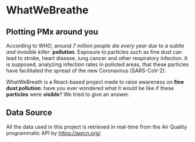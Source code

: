 # WhatWeBreathe

## Plotting PMx around you

According to WHO, around *7 million people die every year due to a
          subtle and invisible killer*: **pollution**. Exposure to particles such as
          fine dust can lead to stroke, heart disease, lung cancer and other
          respiratory infection. It is supposed, analyzing infection rates in
          polluted areas, that these particles have facilitated the spread of
          the new Coronavirus (SARS-CoV-2).

WhatWeBreath is a React-based project made to raise awareness on **fine
          dust pollution**: have you ever wondered what it would be like if these
          **particles** were **visible**? We tried to give an answer.
          
## Data Source

All the data used in this project is retrieved in real-time from the Air Quality programmatic API by https://aqicn.org/
